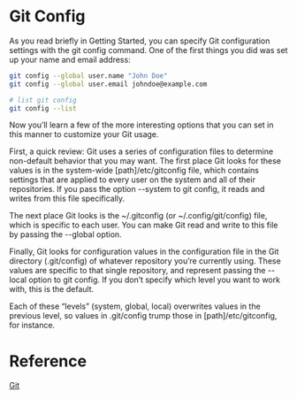 # Git Config
As you read briefly in Getting Started, you can specify Git configuration settings with the git config command. One of the first things you did was set up your name and email address:
```Bash
git config --global user.name "John Doe"
git config --global user.email johndoe@example.com

# list git config
git config --list
```

Now you’ll learn a few of the more interesting options that you can set in this manner to customize your Git usage.

First, a quick review: Git uses a series of configuration files to determine non-default behavior that you may want. The first place Git looks for these values is in the system-wide [path]/etc/gitconfig file, which contains settings that are applied to every user on the system and all of their repositories. If you pass the option --system to git config, it reads and writes from this file specifically.

The next place Git looks is the ~/.gitconfig (or ~/.config/git/config) file, which is specific to each user. You can make Git read and write to this file by passing the --global option.

Finally, Git looks for configuration values in the configuration file in the Git directory (.git/config) of whatever repository you’re currently using. These values are specific to that single repository, and represent passing the --local option to git config. If you don’t specify which level you want to work with, this is the default.

Each of these “levels” (system, global, local) overwrites values in the previous level, so values in .git/config trump those in [path]/etc/gitconfig, for instance.

# Reference
[Git](https://git-scm.com/)  